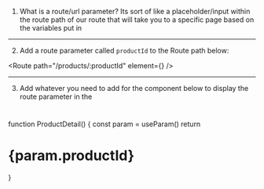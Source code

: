 1. What is a route/url parameter?
Its sort of like a placeholder/input within the route path of our route that will take you to a specific page based on the variables put in

------------
2. Add a route parameter called `productId` to the Route path below:


<Route path="/products/:productId" element={<ProductDetail />} />


------------
3. Add whatever you need to add for the component below to display
   the route parameter in the <h1>


function ProductDetail() {
    const param = useParam()
    return <h1>{param.productId}</h1>
}
